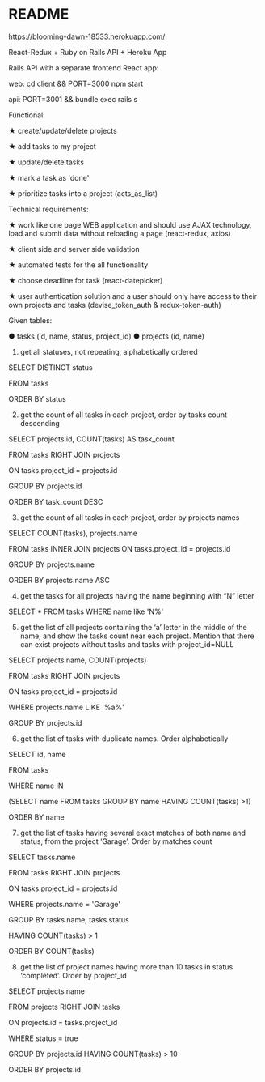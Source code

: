 # README

https://blooming-dawn-18533.herokuapp.com/

React-Redux + Ruby on Rails API + Heroku App

Rails API with a separate frontend React app:

web: cd client && PORT=3000 npm start

api: PORT=3001 && bundle exec rails s


Functional:

★ create/update/delete projects

★ add tasks to my project

★ update/delete tasks

★ mark a task as 'done'

★ prioritize tasks into a project (acts_as_list)

Technical requirements:

★ work like one page WEB application and should use AJAX technology, load and submit data without reloading a page (react-redux, axios)

★ client side and server side validation

★ automated tests for the all functionality

★ choose deadline for task (react-datepicker)

★ user authentication solution and a user should only have access to their own projects and tasks (devise_token_auth & redux-token-auth)


Given tables: 

● tasks (id, name, status, project_id)
● projects (id, name)


1. get all statuses, not repeating, alphabetically ordered

SELECT DISTINCT status

FROM tasks

ORDER BY status

2. get the count of all tasks in each project, order by tasks count descending

SELECT projects.id, COUNT(tasks) AS task_count

FROM tasks RIGHT JOIN projects

ON tasks.project_id = projects.id

GROUP BY projects.id

ORDER BY task_count DESC

3. get the count of all tasks in each project, order by projects names

SELECT COUNT(tasks), projects.name 

FROM tasks INNER JOIN projects ON tasks.project_id = projects.id 

GROUP BY projects.name 

ORDER BY projects.name ASC


4. get the tasks for all projects having the name beginning with “N” letter

SELECT * FROM tasks WHERE name like 'N%'

5. get the list of all projects containing the ‘a’ letter in the middle of the name, and show the 
tasks count near each project. Mention that there can exist projects without tasks and 
tasks with project_id=NULL

SELECT projects.name, COUNT(projects)

FROM tasks RIGHT JOIN projects

ON tasks.project_id = projects.id

WHERE projects.name LIKE '%a%'

GROUP BY projects.id

6. get the list of tasks with duplicate names. Order alphabetically

SELECT id, name

FROM tasks

WHERE name IN

(SELECT name FROM tasks GROUP BY name HAVING COUNT(tasks) >1)

ORDER BY name

7. get the list of tasks having several exact matches of both name and status, from the 
project ‘Garage’. Order by matches count

SELECT tasks.name

FROM tasks RIGHT JOIN projects

ON tasks.project_id = projects.id

WHERE projects.name = 'Garage' 

GROUP BY tasks.name, tasks.status

HAVING COUNT(tasks) > 1

ORDER BY COUNT(tasks)

8. get the list of project names having more than 10 tasks in status ‘completed’. Order by 
project_id

SELECT projects.name 

FROM projects RIGHT JOIN tasks 

ON projects.id = tasks.project_id 

WHERE status = true 

GROUP BY projects.id HAVING COUNT(tasks) > 10

ORDER BY projects.id